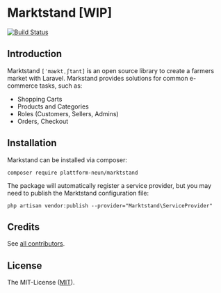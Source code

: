 # Marktstand [WIP]

[![Build Status](https://travis-ci.org/plattform-neun/marktstand.svg?branch=master)](https://travis-ci.org/plattform-neun/marktstand)

## Introduction
Marktstand `[ˈmaʁktˌʃtant]` is an open source library to create a farmers market with Laravel. Markstand provides solutions for common e-commerce tasks, such as:
- Shopping Carts
- Products and Categories
- Roles (Customers, Sellers, Admins)
- Orders, Checkout

## Installation
Markstand can be installed via composer:
```
composer require plattform-neun/marktstand
```
The package will automatically register a service provider, but you may need to publish the Marktstand configuration file:
```
php artisan vendor:publish --provider="Marktstand\ServiceProvider"
```

## Credits
See [all contributors](https://github.com/plattform-neun/marktstand/graphs/contributors).

## License
The MIT-License ([MIT](https://github.com/plattform-neun/marktstand/blob/master/LICENSE)).